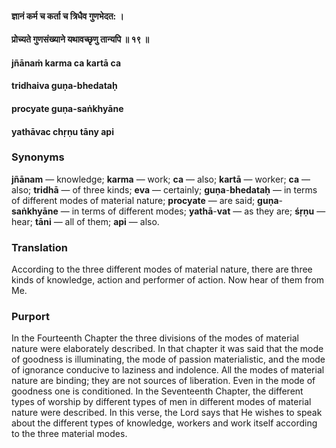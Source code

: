 #### ज्ञानं कर्म च कर्ता च त्रिधैव गुणभेदत: ।
#### प्रोच्यते गुणसंख्याने यथावच्छृणु तान्यपि ॥ १९ ॥

#### jñānaṁ karma ca kartā ca
#### tridhaiva guṇa-bhedataḥ
#### procyate guṇa-saṅkhyāne
#### yathāvac chṛṇu tāny api

### Synonyms

**jñānam** — knowledge; **karma** — work; **ca** — also; **kartā** — worker; **ca** — also; **tridhā** — of three kinds; **eva** — certainly; **guṇa**-**bhedataḥ** — in terms of different modes of material nature; **procyate** — are said; **guṇa**-**saṅkhyāne** — in terms of different modes; **yathā**-**vat** — as they are; **śṛṇu** — hear; **tāni** — all of them; **api** — also.

### Translation

According to the three different modes of material nature, there are three kinds of knowledge, action and performer of action. Now hear of them from Me.

### Purport

In the Fourteenth Chapter the three divisions of the modes of material nature were elaborately described. In that chapter it was said that the mode of goodness is illuminating, the mode of passion materialistic, and the mode of ignorance conducive to laziness and indolence. All the modes of material nature are binding; they are not sources of liberation. Even in the mode of goodness one is conditioned. In the Seventeenth Chapter, the different types of worship by different types of men in different modes of material nature were described. In this verse, the Lord says that He wishes to speak about the different types of knowledge, workers and work itself according to the three material modes.